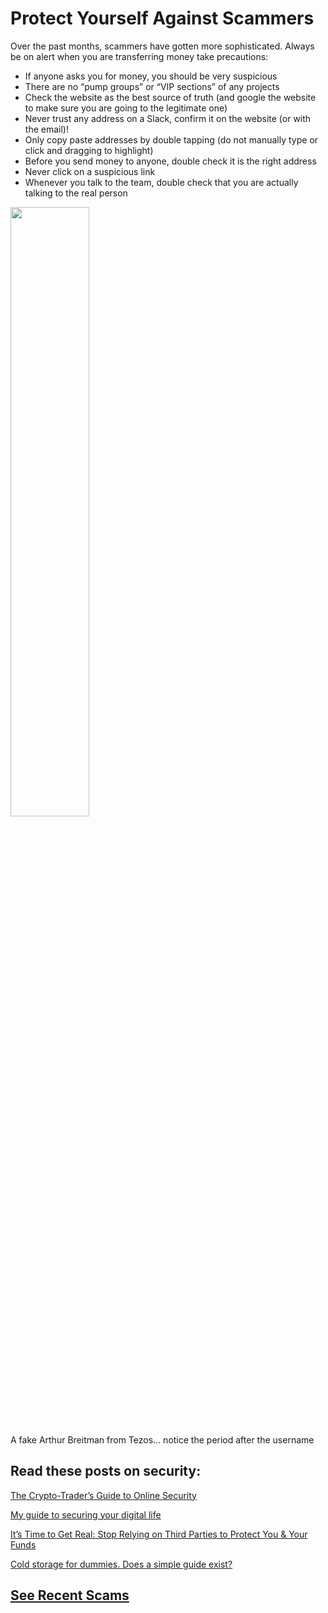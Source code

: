 # Protect Yourself Against Scammers

Over the past months, scammers have gotten more sophisticated. Always be on alert when you are transferring money take precautions:
 
* If anyone asks you for money, you should be very suspicious
* There are no “pump groups” or “VIP sections” of any projects
* Check the website as the best source of truth (and google the website to make sure you are going to the legitimate one)
* Never trust any address on a Slack, confirm it on the website (or with the email)!
* Only copy paste addresses by double tapping (do not manually type or click and dragging to highlight)
* Before you send money to anyone, double check it is the right address
* Never click on a suspicious link
* Whenever you talk to the team, double check that you are actually talking to the real person

<img src="http://imgur.com/W6QUCTW.jpg" width="50%">

A fake Arthur Breitman from Tezos… notice the period after the username

## Read these posts on security:
[The Crypto-Trader’s Guide to Online Security](https://medium.com/santiment/the-crypto-traders-guide-to-online-security-8eeffa6839ed)

[My guide to securing your digital life](https://medium.com/@pipermerriam/my-guide-to-solid-digital-security-fb76cb19c536#.hmz8imwe6)

[It’s Time to Get Real: Stop Relying on Third Parties to Protect You & Your Funds](https://www.reddit.com/r/ethereum/comments/556frk/its_time_to_get_real_stop_relying_on_third/)

[Cold storage for dummies. Does a simple guide exist?](https://www.reddit.com/r/ethereum/comments/55k8w2/cold_storage_for_dummies_does_a_simple_guide_exist/)

## [See Recent Scams](https://github.com/Scanate/ScamList/)
